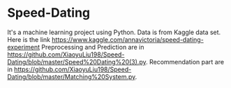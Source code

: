 # Speed-Dating
It's a machine learning project using Python.
Data is from Kaggle data set. Here is the link https://www.kaggle.com/annavictoria/speed-dating-experiment
Preprocessing and Prediction are in https://github.com/XiaoyuLiu198/Speed-Dating/blob/master/Speed%20Dating%20(3).py.
Recommendation part are in https://github.com/XiaoyuLiu198/Speed-Dating/blob/master/Matching%20System.py.
